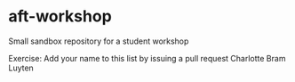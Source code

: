 # aft-workshop
Small sandbox repository for a student workshop

Exercise: Add your name to this list by issuing a pull request
Charlotte
Bram Luyten

